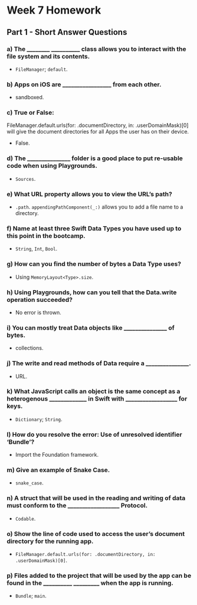 # Week 7 Homework

## Part 1 - Short Answer Questions

### a) The ________ __________ class allows you to interact with the file system and its contents.
- `FileManager`; `default`.

### b) Apps on iOS are _________________ from each other.
- sandboxed.

### c) True or False:
FileManager.default.urls(for: .documentDirectory, in: .userDomainMask)[0] will give the document directories for all Apps the user has on their device.
- False.

### d) The _______________ folder is a good place to put re-usable code when using Playgrounds.
- `Sources`.

### e) What URL property allows you to view the URL’s path?
- `.path`. `appendingPathComponent(_:)` allows you to add a file name to a directory.

### f) Name at least three Swift Data Types you have used up to this point in the bootcamp.
- `String`, `Int`, `Bool`.

### g) How can you find the number of bytes a Data Type uses?
- Using `MemoryLayout<Type>.size`.

### h) Using Playgrounds, how can you tell that the Data.write operation succeeded?
- No error is thrown.

### i) You can mostly treat Data objects like _______________ of bytes.
- collections.

### j) The write and read methods of Data require a _______________.
- URL.

### k) What JavaScript calls an object is the same concept as a heterogenous _____________ in Swift with __________________ for keys.
- `Dictionary`; `String`.

### l) How do you resolve the error: Use of unresolved identifier ‘Bundle’?
- Import the Foundation framework.

### m) Give an example of Snake Case.
- `snake_case`.

### n) A struct that will be used in the reading and writing of data must conform to the __________________ Protocol.
- `Codable`.

### o) Show the line of code used to access the user’s document directory for the running app.
- `FileManager.default.urls(for: .documentDirectory, in: .userDomainMask)[0]`.

### p) Files added to the project that will be used by the app can be found in the __________ _________ when the app is running.
- `Bundle`; `main`.